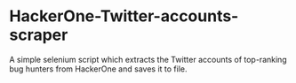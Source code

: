 # HackerOne-Twitter-accounts-scraper
A simple selenium script which extracts the Twitter accounts of top-ranking bug hunters from HackerOne and saves it to file. 

